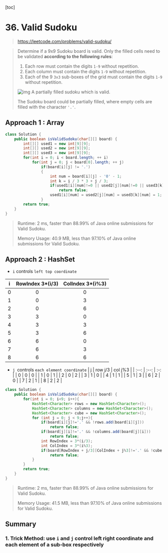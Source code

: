 [toc]

# 36. Valid Sudoku

> https://leetcode.com/problems/valid-sudoku/

> Determine if a 9x9 Sudoku board is valid. Only the filled cells need to be validated **according to the following rules**:
>
> 1. Each row must contain the digits `1-9` without repetition.
> 2. Each column must contain the digits `1-9` without repetition.
> 3. Each of the 9 `3x3` sub-boxes of the grid must contain the digits `1-9` without repetition.
>
> ![img](https://upload.wikimedia.org/wikipedia/commons/thumb/f/ff/Sudoku-by-L2G-20050714.svg/250px-Sudoku-by-L2G-20050714.svg.png)
> A partially filled sudoku which is valid.
>
> The Sudoku board could be partially filled, where empty cells are filled with the character `'.'`.

## Approach 1 : Array

```java
class Solution {
    public boolean isValidSudoku(char[][] board) {
        int[][] used1 = new int[9][9];
        int[][] used2 = new int[9][9];
        int[][] used3 = new int[9][9];
        for(int i = 0; i < board.length; ++ i)
            for(int j = 0; j < board[0].length; ++ j)
                if(board[i][j] != '.')
                {
                    int num = board[i][j] - '0' - 1;
                    int k = i / 3 * 3 + j / 3;
                    if(used1[i][num]!=0 || used2[j][num]!=0 || used3[k][num]!=0)
                        return false;
                    used1[i][num] = used2[j][num] = used3[k][num] = 1;
                }
        return true;
    }
}
```

> Runtime: 2 ms, faster than 88.99% of Java online submissions for Valid Sudoku.
>
> Memory Usage: 40.9 MB, less than 97.10% of Java online submissions for Valid Sudoku.

## Approach 2 : HashSet

* `i` controls `left top coordinate`

|  i   | RowIndex 3*(i/3) | ColIndex 3*(i%3) |
| :--: | :--: | :-: |
|  0   |    0     | 0 |
|  1   |    0     | 3 |
|  2   |    0     | 6 |
|  3   |    3     | 0 |
|  4   |    3    | 3 |
|  5   |    3     | 6 |
|  6   |    6     | 0 |
|  7   |    6     | 3 |
|  8   |    6     | 6 |
* `j `controls `each element coordinate`
|  j   | row j/3 | col j%3 |
| :--: | :--: | :-: |
|  0   |    0     | 0 |
|  1   |    0     | 1 |
|  2   |    0     | 2 |
|  3   |    1     | 0 |
|  4   |    1     | 1 |
|  5   |    1     | 3 |
|  6   |    2     | 0 |
|  7   |    2     | 1 |
|  8   |    2     | 2 |
```java
class Solution {
    public boolean isValidSudoku(char[][] board) {
        for(int i = 0; i<9; i++){
            HashSet<Character> rows = new HashSet<Character>();
            HashSet<Character> columns = new HashSet<Character>();
            HashSet<Character> cube = new HashSet<Character>();
            for (int j = 0; j < 9;j++){
                if(board[i][j]!='.' && !rows.add(board[i][j]))
                    return false;
                if(board[j][i]!='.' && !columns.add(board[j][i]))
                    return false;
                int RowIndex = 3*(i/3);
                int ColIndex = 3*(i%3);
                if(board[RowIndex + j/3][ColIndex + j%3]!='.' && !cube.add(board[RowIndex + j/3][ColIndex + j%3]))
                    return false;
            }
        }
        return true;
    }
}
```

> Runtime: 2 ms, faster than 88.99% of Java online submissions for Valid Sudoku.
>
> Memory Usage: 41.5 MB, less than 97.10% of Java online submissions for Valid Sudoku.

## Summary

### 1.  Trick Method: use `i` and `j` control left right coordinate and each element of a sub-box respectively

